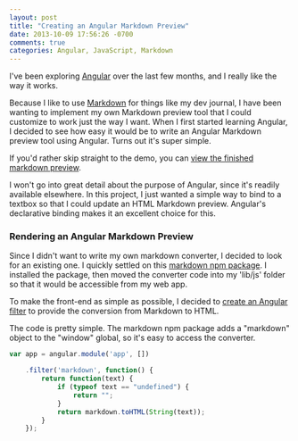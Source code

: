 ```yaml
---
layout: post
title: "Creating an Angular Markdown Preview"
date: 2013-10-09 17:56:26 -0700
comments: true
categories: Angular, JavaScript, Markdown
---
```


I've been exploring [Angular](http://angularjs.org/ "Angular Project Homepage") over the last few months, and I really like the way it works.

Because I like to use [Markdown](http://en.wikipedia.org/wiki/Markdown) for things like my dev journal, I have been wanting to implement my own Markdown preview tool that I could customize to work just the way I want. When I first started learning Angular, I decided to see how easy it would be to write an Angular Markdown preview tool using Angular. Turns out it's super simple.

If you'd rather skip straight to the demo, you can [view the finished markdown preview](http://itsananderson.azurewebsites.net/markdown).

I won't go into great detail about the purpose of Angular, since it's readily available elsewhere. In this project, I just wanted a simple way to bind to a textbox so that I could update an HTML Markdown preview. Angular's declarative binding makes it an excellent choice for this.

### Rendering an Angular Markdown Preview

Since I didn't want to write my own markdown converter, I decided to look for an existing one. I quickly settled on this [markdown npm package](https://npmjs.org/package/markdown). I installed the package, then moved the converter code into my 'lib/js' folder so that it would be accessible from my web app. 

To make the front-end as simple as possible, I decided to [create an Angular filter](http://docs.angularjs.org/guide/dev_guide.templates.filters.creating_filters) to provide the conversion from Markdown to HTML.

The code is pretty simple. The markdown npm package adds a "markdown" object to the "window" global, so it's easy to access the converter.

```javascript
var app = angular.module('app', [])

	.filter('markdown', function() {
		return function(text) {
			if (typeof text == "undefined") {
				return "";
			}
			return markdown.toHTML(String(text));
		}
	});
```